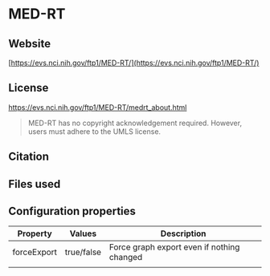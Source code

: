 # MED-RT



## Website

[https://evs.nci.nih.gov/ftp1/MED-RT/](https://evs.nci.nih.gov/ftp1/MED-RT/)

## License

https://evs.nci.nih.gov/ftp1/MED-RT/medrt_about.html

> MED-RT has no copyright acknowledgement required. However, users must adhere to the UMLS license.

## Citation



## Files used



## Configuration properties

| Property       | Values     | Description |
| -------------- | ---------- | ----------- |
| forceExport    | true/false | Force graph export even if nothing changed |
|                |            |             |
